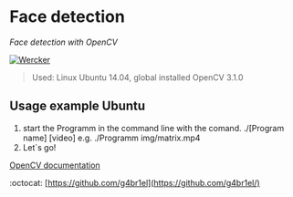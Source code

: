 # Face detection
*Face detection with OpenCV*

[![Wercker](https://img.shields.io/wercker/ci/wercker/docs.svg)]()

> Used: Linux Ubuntu 14.04, global installed OpenCV 3.1.0
      

## Usage example Ubuntu
1. start the Programm in the command line with the comand. ./[Program name] [video]
      e.g. ./Programm img/matrix.mp4  
2. Let`s go!

[OpenCV documentation](http://docs.opencv.org/3.1.0/)


:octocat: [https://github.com/g4br1el](https://github.com/g4br1el/)
